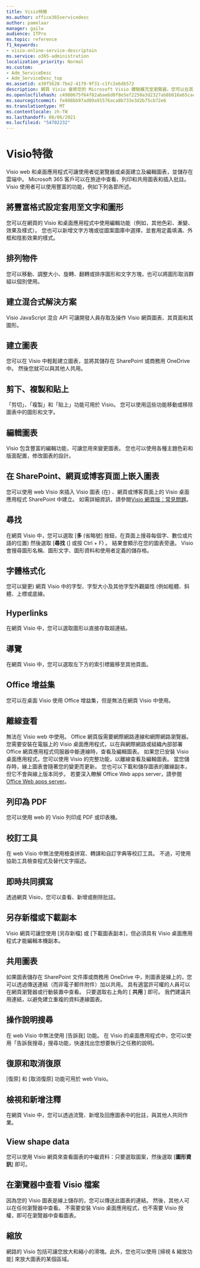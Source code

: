 ```yaml
---
title: Visio特徵
ms.author: office365servicedesc
author: pamelaar
manager: gailw
audience: ITPro
ms.topic: reference
f1_keywords:
- visio-online-service-descriptoin
ms.service: o365-administration
localization_priority: Normal
ms.custom:
- Adm_ServiceDesc
- Adm_ServiceDesc_top
ms.assetid: e30f5628-7be2-4179-9f31-c1fc2e6db572
description: 網頁 Visio 會將您的 Microsoft Visio 體驗擴充至瀏覽器，您可以在其中建立及編輯儲存在雲端中的圖表。 Microsoft 365 客戶可以在旅途中查看、列印和共用圖表和插入批註。
ms.openlocfilehash: c4980675f64f02abae6d0f8e5ef2250a3d2327ab8b016a65cac30137d25558bd
ms.sourcegitcommit: fe808bb97ad09a91576aca8b733e3d2b75cb72e6
ms.translationtype: MT
ms.contentlocale: zh-TW
ms.lasthandoff: 08/06/2021
ms.locfileid: "54702232"
---
```

# <a name="visio-features"></a>Visio特徵

Visio web 和桌面應用程式可讓使用者從瀏覽器或桌面建立及編輯圖表，並儲存在雲端中。 Microsoft 365 客戶可以在旅途中查看、列印和共用圖表和插入批註。 Visio 使用者可以使用豐富的功能，例如下列各節所述。

## <a name="apply-rich-formatting-to-text-and-shapes"></a>將豐富格式設定套用至文字和圖形

您可以在網頁的 Visio 和桌面應用程式中使用編輯功能（例如，其他色彩、漸變、效果及樣式）。 您也可以新增文字方塊或從圖案圖庫中選擇，並套用定義填滿、外框和陰影效果的樣式。

## <a name="arrange-objects"></a>排列物件

您可以移動、調整大小、旋轉、翻轉或排序圖形和文字方塊，也可以將圖形取消群組以個別使用。

## <a name="build-mashup-solutions"></a>建立混合式解決方案

Visio JavaScript 混合 API 可讓開發人員存取及操作 Visio 網頁圖表、其頁面和其圖形。

## <a name="create-diagrams"></a>建立圖表

您可以在 Visio 中輕鬆建立圖表，並將其儲存在 SharePoint 或商務用 OneDrive 中。 然後您就可以與其他人共用。

## <a name="cut-copy-and-paste"></a>剪下、複製和貼上

「剪切」、「複製」和「貼上」功能可用於 Visio。 您可以使用這些功能移動或移除圖表中的圖形和文字。

## <a name="edit-diagrams"></a>編輯圖表

Visio 包含豐富的編輯功能，可讓您用來變更圖表。 您也可以使用各種主題色彩和版面配置，修改圖表的設計。

## <a name="embed-diagram-in-a-sharepoint-web-or-blog-page"></a>在 SharePoint、網頁或博客頁面上嵌入圖表

您可以使用 web Visio 來插入 Visio 圖表 (在) 、網頁或博客頁面上的 Visio 桌面應用程式 SharePoint 中建立。 如需詳細資訊，請參閱[Visio 網頁版：常見問題](https://support.office.com/article/e6647040-2fca-42ec-9fa5-d16a4e39e0ee)。

## <a name="find"></a>尋找

在網頁 Visio 中，您可以選取 [**多** (省略號] 按鈕，在頁面上搜尋每個字、數位或片語的位置) 然後選取 [**尋找** (] 或按 Ctrl + F) 。 結果會顯示在您的圖表旁邊。 Visio 會搜尋圖形名稱、圖形文字、圖形資料和使用者定義的儲存格。

## <a name="font-formatting"></a>字體格式化

您可以變更) 網頁 Visio 中的字型、字型大小及其他字型外觀屬性 (例如粗體、斜體、上標或底線。

## <a name="hyperlinks"></a>Hyperlinks

在網頁 Visio 中，您可以選取圖形以直接存取超連結。

## <a name="navigation"></a>導覽

在網頁 Visio 中，您可以選取左下方的索引標籤移至其他頁面。

## <a name="office-add-ins"></a>Office 增益集

您可以在桌面 Visio 使用 Office 增益集，但是無法在網頁 Visio 中使用。

## <a name="offline-viewing"></a>離線查看

無法在 Visio web 中使用。 Office 網頁版需要網際網路連線和網際網路瀏覽器。 您需要安裝在電腦上的 Visio 桌面應用程式，以在與網際網路或組織內部部署 Office 網頁應用程式伺服器中斷連線時，查看及編輯圖表。 如果您已安裝 Visio 桌面應用程式，您可以使用 Visio 的完整功能，以離線查看及編輯圖表。 當您儲存時，線上圖表會隨著您的變更而更新。 您也可以下載和儲存圖表的離線副本，但它不會與線上版本同步。 若要深入瞭解 Office Web apps server，請參閱[Office Web apps server](/webappsserver/how-office-web-apps-work-on-premises-with-sharepoint-2013)。

## <a name="print-to-pdf"></a>列印為 PDF

您可以使用 web 的 Visio 列印成 PDF 或印表機。

## <a name="proofing-tools"></a>校訂工具

在 web Visio 中無法使用檢查拼寫、轉譯和自訂字典等校訂工具。 不過，可使用協助工具檢查程式及替代文字描述。

## <a name="real-time-co-authoring"></a>即時共同撰寫

透過網頁 Visio，您可以查看、新增或刪除批註。

## <a name="save-as-or-download-a-copy"></a>另存新檔或下載副本

Visio 網頁可讓您使用 [另存新檔] 或 [下載圖表副本]，但必須具有 Visio 桌面應用程式才能編輯本機副本。

## <a name="share-a-diagram"></a>共用圖表

如果圖表儲存在 SharePoint 文件庫或商務用 OneDrive 中，則圖表是線上的，您可以透過傳送連結（而非電子郵件附件）加以共用。 具有適當許可權的人員可以在網頁瀏覽器或行動裝置中查看。 只要選取右上角的 [ **共用** ] 即可。 我們建議共用連結，以避免建立重複的資料連線圖表。

## <a name="tell-me"></a>操作說明搜尋

在 web Visio 中無法使用 [告訴我] 功能。 在 Visio 的桌面應用程式中，您可以使用「告訴我搜尋」搜尋功能，快速找出您想要執行之任務的說明。

## <a name="undo-and-redo"></a>復原和取消復原

[復原] 和 [取消復原] 功能可用於 web Visio。

## <a name="view-and-add-comments"></a>檢視和新增注釋

在網頁 Visio 中，您可以透過流覽、新增及回應圖表中的批註，與其他人共同作業。

## <a name="view-shape-data"></a>View shape data

您可以使用 Visio 網頁來查看圖表的中繼資料：只要選取圖案，然後選取 [**圖形資訊**] 即可。

## <a name="view-visio-files-in-the-browser"></a>在瀏覽器中查看 Visio 檔案

因為您的 Visio 圖表是線上儲存的，您可以傳送此圖表的連結。 然後，其他人可以在任何瀏覽器中查看。 不需要安裝 Visio 桌面應用程式，也不需要 Visio 授權，即可在瀏覽器中查看圖表。

## <a name="zoom"></a>縮放

網路的 Visio 包括可讓您放大和縮小的滑塊。此外，您也可以使用 [掃視 &amp; 縮放功能] 來放大圖表的某個區域。
